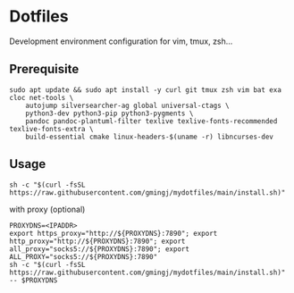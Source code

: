# Dotfiles

Development environment configuration for vim, tmux, zsh...

## Prerequisite

```shell
sudo apt update && sudo apt install -y curl git tmux zsh vim bat exa cloc net-tools \
    autojump silversearcher-ag global universal-ctags \
    python3-dev python3-pip python3-pygments \
    pandoc pandoc-plantuml-filter texlive texlive-fonts-recommended texlive-fonts-extra \
    build-essential cmake linux-headers-$(uname -r) libncurses-dev 
```

## Usage

```shell
sh -c "$(curl -fsSL https://raw.githubusercontent.com/gmingj/mydotfiles/main/install.sh)"
```

with proxy (optional)
```shell
PROXYDNS=<IPADDR>
export https_proxy="http://${PROXYDNS}:7890"; export http_proxy="http://${PROXYDNS}:7890"; export all_proxy="socks5://${PROXYDNS}:7890"; export ALL_PROXY="socks5://${PROXYDNS}:7890"
sh -c "$(curl -fsSL https://raw.githubusercontent.com/gmingj/mydotfiles/main/install.sh)" -- $PROXYDNS
```
